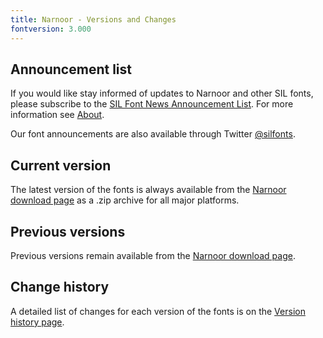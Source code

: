 ```yaml
---
title: Narnoor - Versions and Changes
fontversion: 3.000
---
```


## Announcement list

If you would like stay informed of updates to Narnoor and other SIL fonts, please subscribe to the [SIL Font News Announcement List](https://groups.google.com/a/groups.sil.org/forum/#!forum/sil-font-news). For more information see [About](about.md).

Our font announcements are also available through Twitter [\@silfonts](http://twitter.com/silfonts).

## Current version

The latest version of the fonts is always available from the [Narnoor download page](https://software.sil.org/narnoor/#downloads) as a .zip archive for all major platforms.

## Previous versions

Previous versions remain available from the [Narnoor download page](https://software.sil.org/narnoor/#downloads).

## Change history

A detailed list of changes for each version of the fonts is on the [Version history page](history.md).
